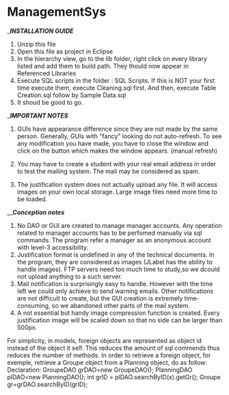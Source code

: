 # ManagementSys
________________INSTALLATION GUIDE_______________

1. Unzip this file
2. Open this file as project in Eclipse
3. In the hierarchy view, go to the lib folder, right click on every library listed and add them to build path. They thould now appear in Referenced Libraries
4. Execute SQL scripts in the folder : SQL Scripts. If this is NOT your first time execute them, execute Cleaning.sql first. And then, execute Table Creation.sql follow by Sample Data.sql 
5. It shoud be good to go.

________________IMPORTANT NOTES_______________

1. GUIs have appearance difference since they are not made by the same person. Generally, GUIs with "fancy" looking do not auto-refresh. To see any modification you have made, you have to close the window and click on the button which makes the window appears. (manual refresh)

2. You may have to create a student with your real email address in order to test the mailing system. The mail may be considered as spam.

3. The justification system does not actually upload any file. It will access images on your own local storage. Large image files need more time to be loaded.



_________________Conception notes_______________

1. No DAO or GUI are created to manage manager accounts. Any operation related to manager accounts has to be perfomed manually via sql commands. The program refer a manager as an anonymous account with level-3 accessibility.
2. Justification format is undefined in any of the technical documents. In the program, they are considered as images (JLabel has the ability to handle images). FTP servers need too much time to study,so we dcould not upload anything to a such server.
3. Mail notification is surprisingly easy to handle. However with the time left we could only achieve to send warning emails. Other notifications are not difficult to create, but the GUI creation is extremely time-consuming, so we abandoned other parts of the mail system.
4. A not essential but handy image compression function is created. Every justification image will be scaled down so that no side can be larger than 500px.


For simplicity, in models, foreign objects are represented as object id instead of the object it self. 
This reduces the amount of sql commends thus reduces the number of methods.
In order to retrieve a foreign object, for exemple, retrieve a Groupe object from a Planning object, do as follow:
Declaration: GroupeDAO grDAO=new GroupeDAO(); PlanningDAO plDAO=new PlanningDAO();
int grID = plDAO.searchByID(x).getGr(); 
Groupe gr=grDAO.searchByID(grID);

  
